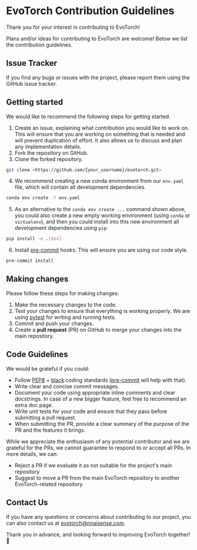 # EvoTorch Contribution Guidelines

Thank you for your interest in contributing to EvoTorch!

Plans and/or ideas for contributing to EvoTorch are welcome! Below we list the contribution guidelines.

## Issue Tracker

If you find any bugs or issues with the project, please report them using the GitHub issue tracker.

## Getting started

We would like to recommend the following steps for getting started.

1. Create an issue, explaining what contribution you would like to work on. This will ensure that you are working on something that is needed and will prevent duplication of effort. It also allows us to discuss and plan any implementation details.
2. Fork the repository on GitHub.
3. Clone the forked repository.
```bash
git clone <https://github.com/{your_username}/evotorch.git>
```
4. We recommend creating a new conda environment from our `env.yaml` file, which will contain all development dependencies.
```bash
conda env create -f env.yaml
```
5. As an alternative to the `conda env create ...` command shown above, you could also create a new empty working environment (using `conda` or `virtualenv`), and then you could install into this new environment all development dependencies using `pip`:
```bash
pip install -e .[dev]
```
6. Install [pre-commit](https://pre-commit.com/) hooks. This will ensure you are using our code style.
```bash
pre-commit install
```

## Making changes

Please follow these steps for making changes:
1. Make the necessary changes to the code.
2. Test your changes to ensure that everything is working properly. We are using [pytest](https://pytest.org) for writing and running tests.
3. Commit and push your changes.
4. Create a **pull request** (PR) on GitHub to merge your changes into the main repository.

## Code Guidelines

We would be grateful if you could:
- Follow [PEP8](https://peps.python.org/pep-0008/) + [black](https://black.readthedocs.io/en/stable/index.html) coding standards ([pre-commit](https://pre-commit.com/) will help with that).
- Write clear and concise commit messages.
- Document your code using appropriate inline comments and clear docstrings. In case of a new bigger feature, feel free to recommend an extra doc page.
- Write unit tests for your code and ensure that they pass before submitting a pull request.
- When submitting the PR, provide a clear summary of the purpose of the PR and the features it brings.

While we appreciate the enthusiasm of any potential contributor and we are grateful for the PRs, we cannot guarantee to respond to or accept all PRs. In more details, we can:
- Reject a PR if we evaluate it as not suitable for the project's main repository
- Suggest to move a PR from the main EvoTorch repository to another EvoTorch-related repository

## Contact Us

If you have any questions or concerns about contributing to our project, you can also contact us at [evotorch@nnaisense.com](mailto:evotorch@nnaisense.com).

Thank you in advance, and looking forward to improving EvoTorch together! 🙌
